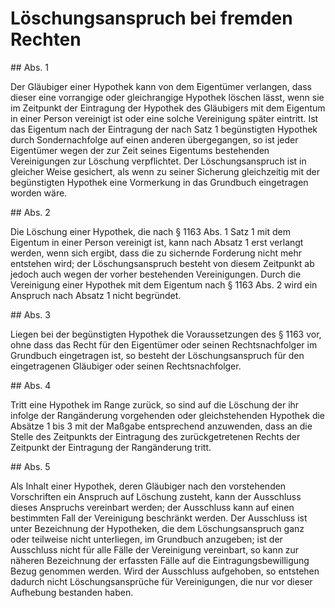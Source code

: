 # Löschungsanspruch bei fremden Rechten



\#\# Abs. 1

 Der Gläubiger einer Hypothek kann von dem Eigentümer verlangen, dass dieser eine vorrangige oder gleichrangige Hypothek löschen lässt, wenn sie im Zeitpunkt der Eintragung der Hypothek des Gläubigers mit dem Eigentum in einer Person vereinigt ist oder eine solche Vereinigung später eintritt. Ist das Eigentum nach der Eintragung der nach Satz 1 begünstigten Hypothek durch Sondernachfolge auf einen anderen übergegangen, so ist jeder Eigentümer wegen der zur Zeit seines Eigentums bestehenden Vereinigungen zur Löschung verpflichtet. Der Löschungsanspruch ist in gleicher Weise gesichert, als wenn zu seiner Sicherung gleichzeitig mit der begünstigten Hypothek eine Vormerkung in das Grundbuch eingetragen worden wäre.

\#\# Abs. 2

 Die Löschung einer Hypothek, die nach § 1163 Abs. 1 Satz 1 mit dem Eigentum in einer Person vereinigt ist, kann nach Absatz 1 erst verlangt werden, wenn sich ergibt, dass die zu sichernde Forderung nicht mehr entstehen wird; der Löschungsanspruch besteht von diesem Zeitpunkt ab jedoch auch wegen der vorher bestehenden Vereinigungen. Durch die Vereinigung einer Hypothek mit dem Eigentum nach § 1163 Abs. 2 wird ein Anspruch nach Absatz 1 nicht begründet.

\#\# Abs. 3

 Liegen bei der begünstigten Hypothek die Voraussetzungen des § 1163 vor, ohne dass das Recht für den Eigentümer oder seinen Rechtsnachfolger im Grundbuch eingetragen ist, so besteht der Löschungsanspruch für den eingetragenen Gläubiger oder seinen Rechtsnachfolger.

\#\# Abs. 4

 Tritt eine Hypothek im Range zurück, so sind auf die Löschung der ihr infolge der Rangänderung vorgehenden oder gleichstehenden Hypothek die Absätze 1 bis 3 mit der Maßgabe entsprechend anzuwenden, dass an die Stelle des Zeitpunkts der Eintragung des zurückgetretenen Rechts der Zeitpunkt der Eintragung der Rangänderung tritt.

\#\# Abs. 5

 Als Inhalt einer Hypothek, deren Gläubiger nach den vorstehenden Vorschriften ein Anspruch auf Löschung zusteht, kann der Ausschluss dieses Anspruchs vereinbart werden; der Ausschluss kann auf einen bestimmten Fall der Vereinigung beschränkt werden. Der Ausschluss ist unter Bezeichnung der Hypotheken, die dem Löschungsanspruch ganz oder teilweise nicht unterliegen, im Grundbuch anzugeben; ist der Ausschluss nicht für alle Fälle der Vereinigung vereinbart, so kann zur näheren Bezeichnung der erfassten Fälle auf die Eintragungsbewilligung Bezug genommen werden. Wird der Ausschluss aufgehoben, so entstehen dadurch nicht Löschungsansprüche für Vereinigungen, die nur vor dieser Aufhebung bestanden haben. 


